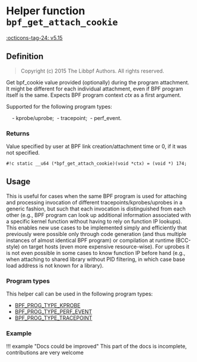 # Helper function `bpf_get_attach_cookie`

<!-- [FEATURE_TAG](bpf_get_attach_cookie) -->
[:octicons-tag-24: v5.15](https://github.com/torvalds/linux/commit/82e6b1eee6a8875ef4eacfd60711cce6965c6b04)
<!-- [/FEATURE_TAG] -->

## Definition

> Copyright (c) 2015 The Libbpf Authors. All rights reserved.


<!-- [HELPER_FUNC_DEF] -->
Get bpf_cookie value provided (optionally) during the program attachment. It might be different for each individual attachment, even if BPF program itself is the same. Expects BPF program context _ctx_ as a first argument.

Supported for the following program types:

&nbsp;&nbsp;&nbsp;&nbsp;- kprobe/uprobe;
&nbsp;- tracepoint;
&nbsp;- perf_event.


### Returns

Value specified by user at BPF link creation/attachment time or 0, if it was not specified.

`#!c static __u64 (*bpf_get_attach_cookie)(void *ctx) = (void *) 174;`
<!-- [/HELPER_FUNC_DEF] -->

## Usage

This is useful for cases when the same BPF program is used for attaching and processing invocation of different tracepoints/kprobes/uprobes in a generic fashion, but such that each invocation is distinguished from each other (e.g., BPF program can look up additional information associated with a specific kernel function without having to rely on function IP lookups). This enables new use cases to be implemented simply and efficiently that previously were possible only through code generation (and thus multiple instances of almost identical BPF program) or compilation at runtime (BCC-style) on target hosts (even more expensive resource-wise). For uprobes it is not even possible in some cases to know function IP before hand (e.g., when attaching to shared library without PID filtering, in which case base load address is not known for a library).

### Program types

This helper call can be used in the following program types:

<!-- DO NOT EDIT MANUALLY -->
<!-- [HELPER_FUNC_PROG_REF] -->
 * [BPF_PROG_TYPE_KPROBE](../program-type/BPF_PROG_TYPE_KPROBE.md)
 * [BPF_PROG_TYPE_PERF_EVENT](../program-type/BPF_PROG_TYPE_PERF_EVENT.md)
 * [BPF_PROG_TYPE_TRACEPOINT](../program-type/BPF_PROG_TYPE_TRACEPOINT.md)
<!-- [/HELPER_FUNC_PROG_REF] -->

### Example

!!! example "Docs could be improved"
    This part of the docs is incomplete, contributions are very welcome
